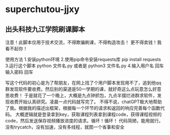 # superchutou-jjxy
## 出头科技九江学院刷课脚本
注意！此脚本仅用于技术交流，不得欺骗刷课，不得构造攻击！
更不得卖钱！我看不起你！

使用方法
1.安装python环境
2.使用pip命令安装requests库  pip install requests
3.运行这个脚本  python 文件名.py 或者是 python3 文件名.py
4.输入用户名 回车 输入密码 回车

写这个代码的初心是为了帮朋友，在网上找了个用户脚本发现用不了，追到他qq群发现软件要收费。然后别的渠道是50一学期的课，就好奇这么点玩意怎么好意思收费！
于是就花了一个晚上，大概是九点钟抓包，九点半摆烂进群求软件，发现收费开始认真研究。凌晨一点代码就写完了。
不得不说，chatGPT极大地帮助了我。根据我的描述出框架，根据每一个环节的请求和返回的响应完善每个函数代码。
大概逻辑就是登录拿到key，获取课程列表拿到课程code，获得课程视频的code，然后发送保存视频播放进度的请求。循环！循环！
代码简陋，能用就行。没有trycatch，没有加速，没有多线程，就图一个省事和安全
